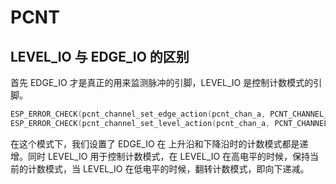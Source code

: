 # PCNT

## LEVEL_IO 与 EDGE_IO 的区别

首先 EDGE_IO 才是真正的用来监测脉冲的引脚，LEVEL_IO 是控制计数模式的引脚。

```c
ESP_ERROR_CHECK(pcnt_channel_set_edge_action(pcnt_chan_a, PCNT_CHANNEL_EDGE_ACTION_INCREASE, PCNT_CHANNEL_EDGE_ACTION_INCREASE));
ESP_ERROR_CHECK(pcnt_channel_set_level_action(pcnt_chan_a, PCNT_CHANNEL_LEVEL_ACTION_KEEP, PCNT_CHANNEL_LEVEL_ACTION_INVERSE));
```

在这个模式下，我们设置了 EDGE_IO 在 上升沿和下降沿时的计数模式都是递增。同时 LEVEL_IO 用于控制计数模式，在 LEVEL_IO 在高电平的时候，保持当前的计数模式，当 LEVEL_IO 在低电平的时候，翻转计数模式，即向下递减。